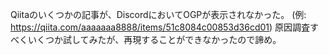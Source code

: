 Qiitaのいくつかの記事が、DiscordにおいてOGPが表示されなかった。
(例: https://qiita.com/aaaaaaa8888/items/51c8084c00853d36cd01)
原因調査すべくいくつか試してみたが、再現することができなかったので諦め。

